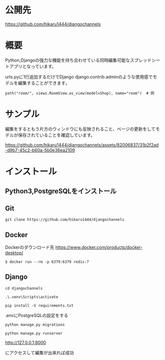 # 公開先


https://github.com/hikaru1444/djangochannels



# 概要


Python,Djangoの強力な機能を持ち合わせている同時編集可能なスプレッドシートアプリとなっています。

urls.pyに1行追加するだけでDjango django.contrib.adminのような使用感でモデルを編集することができます｡


```
path("room/", views.RoomView.as_view(model=Shop), name="room")  # 例
```



# サンプル


編集をするともう片方のウィンドウにも反映されること、ページの更新をしてモデルが保存されていることを確認しています。


https://github.com/hikaru1444/djangochannels/assets/82006837/31b2f2ad-d9b7-45c2-b60a-5b0e36ea2109




# インストール


## Python3,PostgreSQLをインストール


## Git

```
git clone https://github.com/hikaru1444/djangochannels
```

## Docker


Dockerのダウンロード先 https://www.docker.com/products/docker-desktop/
```
$ docker run --rm -p 6379:6379 redis:7
```


## Django


```
cd djangochannels

.\.venv\Scripts\activate

pip install -V requirements.txt
```

.envにPostgreSQLの設定をする

```
python manage.py migrations

python manage.py runserver
```

http://127.0.0.1:8000

にアクセスして編集が出来れば成功

